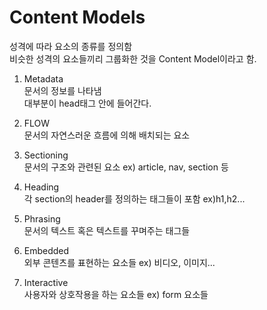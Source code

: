 # Content Models

성격에 따라 요소의 종류를 정의함  
비슷한 성격의 요소들끼리 그룹화한 것을 Content Model이라고 함.  

1. Metadata  
문서의 정보를 나타냄  
대부분이 head태그 안에 들어간다.  

2. FLOW  
문서의 자연스러운 흐름에 의해 배치되는 요소

3. Sectioning  
문서의 구조와 관련된 요소 ex) article, nav, section 등

4. Heading  
각 section의 header를 정의하는 태그들이 포함 ex)h1,h2...

5. Phrasing  
문서의 텍스트 혹은 텍스트를 꾸며주는 태그들

6. Embedded  
외부 콘텐츠를 표현하는 요소들 ex) 비디오, 이미지...

7. Interactive  
사용자와 상호작용을 하는 요소들 ex) form 요소들